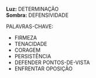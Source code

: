 **Luz:** DETERMINAÇÃO  
**Sombra:** DEFENSIVIDADE

PALAVRAS-CHAVE:
- FIRMEZA
- TENACIDADE
- CORAGEM
- PERSISTÊNCIA
- DEFENDER PONTOS-DE-VISTA
- ENFRENTAR OPOSIÇÃO